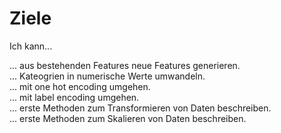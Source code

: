 # Ziele

Ich kann...

... aus bestehenden Features neue Features generieren.<br>
... Kateogrien in numerische Werte umwandeln.<br>
... mit one hot encoding umgehen.<br>
... mit label encoding umgehen.<br>
... erste Methoden zum Transformieren von Daten beschreiben.<br>
... erste Methoden zum Skalieren von Daten beschreiben.<br>